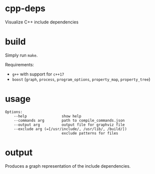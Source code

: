 # cpp-deps
Visualize C++ include dependencies

# build
Simply run `make`.

Requirements:
- `g++` with support for `c++17`
- `boost` (`graph`, `process`, `program_options`, `property_map`, `property_tree`)

# usage

	Options:
		--help                show help
		--commands arg        path to compile_commands.json
		--output arg          output file for graphviz file
		--exclude arg (=[/usr/include/, /usr/lib/, /build/])
		                      exclude patterns for files


# output
Produces a graph representation of the include dependencies.
